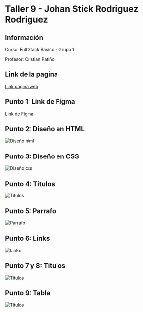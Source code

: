 <h1>Taller 9 - Johan Stick Rodriguez Rodriguez</h1>

<h2>Información</h2>
<p>Curso: Full Stack Basico - Grupo 1</p>
<p>Profesor: Cristian Patiño</p>

<h2>Link de la pagina</h2>
<a href="https://johst03.github.io/taller-9-full-stack/">Link pagina web</a>

<h2>Punto 1: Link de Figma</h2>
<a href="https://www.figma.com/file/ArE5mDvAhi0wBTxIeaXulN/Johan-Stick-Rodriguez-Rodriguez?type=design&node-id=0%3A1&mode=design&t=TTiN5QhyNASURSHb-1">Link de Figma</a>

<h2>Punto 2: Diseño en HTML</h2>
<img src="public/images/punto_2.png" alt="Diseño html">

<h2>Punto 3: Diseño en CSS</h2>
<img src="public/images/punto_3.png" alt="Diseño css">

<h2>Punto 4: Titulos</h2>
<img src="public/images/punto_4.png" alt="Titulos">

<h2>Punto 5: Parrafo</h2>
<img src="public/images/punto_5.png" alt="Parrafo">

<h2>Punto 6: Links</h2>
<img src="public/images/punto_6.png" alt="Links">

<h2>Punto 7 y 8: Titulos</h2>
<img src="public/images/punto_7-8.png" alt="Titulos">

<h2>Punto 9: Tabla</h2>
<img src="public/images/punto_9.png" alt="Titulos">